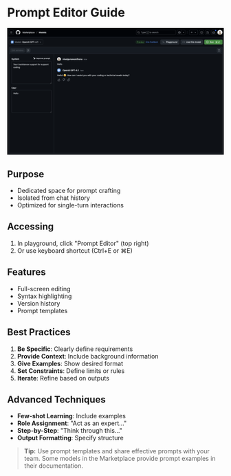 # Prompt Editor Guide

![Model Comparison Screenshot](../Images/marketplace%20model%20testing.png)

## Purpose
- Dedicated space for prompt crafting
- Isolated from chat history
- Optimized for single-turn interactions

## Accessing
1. In playground, click "Prompt Editor" (top right)
2. Or use keyboard shortcut (Ctrl+E or ⌘E)

## Features
- Full-screen editing
- Syntax highlighting
- Version history
- Prompt templates

## Best Practices
1. **Be Specific**: Clearly define requirements
2. **Provide Context**: Include background information
3. **Give Examples**: Show desired format
4. **Set Constraints**: Define limits or rules
5. **Iterate**: Refine based on outputs

## Advanced Techniques
- **Few-shot Learning**: Include examples
- **Role Assignment**: "Act as an expert..."
- **Step-by-Step**: "Think through this..."
- **Output Formatting**: Specify structure

> **Tip:** Use prompt templates and share effective prompts with your team. Some models in the Marketplace provide prompt examples in their documentation.